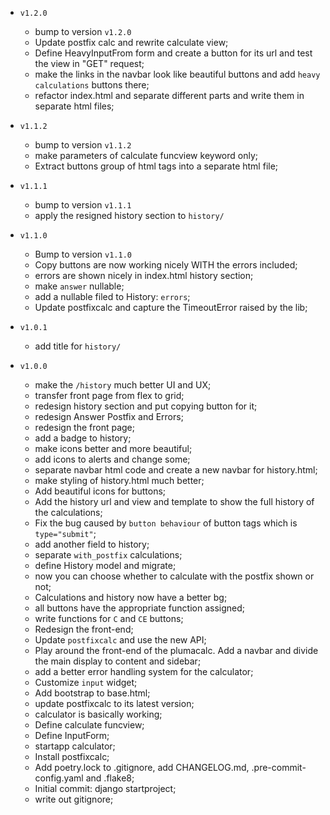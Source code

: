 - `v1.2.0`
  - bump to version `v1.2.0`
  - Update postfix calc and rewrite calculate view;
  - Define HeavyInputFrom form and create a button for its url and test the view in "GET" request;
  - make the links in the navbar look like beautiful buttons and add `heavy calculations` buttons there;
  - refactor index.html and separate different parts and write them in separate html files;

- `v1.1.2`
  - bump to version `v1.1.2`
  - make parameters of calculate funcview keyword only;
  - Extract buttons group of html tags into a separate html file;

- `v1.1.1`
  - bump to version `v1.1.1`
  - apply the resigned history section to `history/`

- `v1.1.0`
  - Bump to version `v1.1.0`
  - Copy buttons are now working nicely WITH the errors included;
  - errors are shown nicely in index.html history section;
  - make `answer` nullable;
  - add a nullable filed to History: `errors`;
  - Update postfixcalc and capture the TimeoutError raised by the lib;

- `v1.0.1`
  - add title for `history/`

- `v1.0.0`
  - make the `/history` much better UI and UX;
  - transfer front page from flex to grid;
  - redesign history section and put copying button for it;
  - redesign Answer Postfix and Errors;
  - redesign the front page;
  - add a badge to history;
  - make icons better and more beautiful;
  - add icons to alerts and change some;
  - separate navbar html code and create a new navbar for history.html;
  - make styling of history.html much better;
  - Add beautiful icons for buttons;
  - Add the history url and view and template to show the full history of the calculations;
  - Fix the bug caused by `button behaviour` of button tags which is `type="submit"`;
  - add another field to history;
  - separate `with_postfix` calculations;
  - define History model and migrate;
  - now you can choose whether to calculate with the postfix shown or not;
  - Calculations and history now have a better bg;
  - all buttons have the appropriate function assigned;
  - write functions for `C` and `CE` buttons;
  - Redesign the front-end;
  - Update `postfixcalc` and use the new API;
  - Play around the front-end of the plumacalc. Add a navbar and divide the main display to content and sidebar;
  - add a better error handling system for the calculator;
  - Customize `input` widget;
  - Add bootstrap to base.html;
  - update postfixcalc to its latest version;
  - calculator is basically working;
  - Define calculate funcview;
  - Define InputForm;
  - startapp calculator;
  - Install postfixcalc;
  - Add poetry.lock to .gitignore, add CHANGELOG.md, .pre-commit-config.yaml and .flake8;
  - Initial commit: django startproject;
  - write out gitignore;

